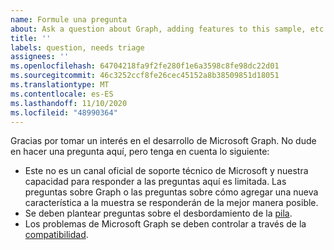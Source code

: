 ```yaml
---
name: Formule una pregunta
about: Ask a question about Graph, adding features to this sample, etc.
title: ''
labels: question, needs triage
assignees: ''
ms.openlocfilehash: 64704218fa9f2fe280f1e6a3598c8fe98dc22d01
ms.sourcegitcommit: 46c3252ccf8fe26cec45152a8b38509851d18051
ms.translationtype: MT
ms.contentlocale: es-ES
ms.lasthandoff: 11/10/2020
ms.locfileid: "48990364"
---
```

Gracias por tomar un interés en el desarrollo de Microsoft Graph. No dude en hacer una pregunta aquí, pero tenga en cuenta lo siguiente:

- Este no es un canal oficial de soporte técnico de Microsoft y nuestra capacidad para responder a las preguntas aquí es limitada. Las preguntas sobre Graph o las preguntas sobre cómo agregar una nueva característica a la muestra se responderán de la mejor manera posible.
- Se deben plantear preguntas sobre el desbordamiento de la [pila](https://stackoverflow.com/questions/tagged/microsoft-graph).
- Los problemas de Microsoft Graph se deben controlar a través de la [compatibilidad](https://developer.microsoft.com/graph/support).
